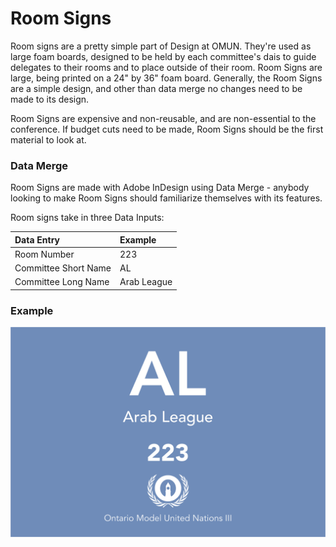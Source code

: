 # Room Signs

Room signs are a pretty simple part of Design at OMUN. They're used as large foam boards, designed to be held by each committee's dais to guide delegates to their rooms and to place outside of their room. Room Signs are large, being printed on a 24" by 36" foam board. Generally, the Room Signs are a simple design, and other than data merge no changes need to be made to its design.

Room Signs are expensive and non-reusable, and are non-essential to the conference. If budget cuts need to be made, Room Signs should be the first material to look at.

### Data Merge

Room Signs are made with Adobe InDesign using Data Merge - anybody looking to make Room Signs should familiarize themselves with its features. 

Room signs take in three Data Inputs:

| Data Entry | Example |
| :--- | :--- |
| Room Number | 223 |
| Committee Short Name | AL |
| Committee Long Name | Arab League |

### Example

![A Room Sign for the Arab League Committee at OMUN III](../.gitbook/assets/al-sign.png)

